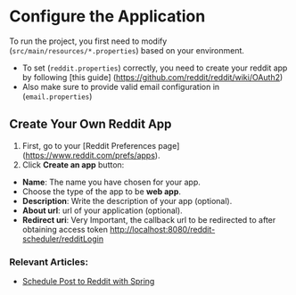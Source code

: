 
# Configure the Application
To run the project, you first need to modify (`src/main/resources/*.properties`) based on your environment.
- To set (`reddit.properties`) correctly, you need to create your reddit app by following [this guide] (https://github.com/reddit/reddit/wiki/OAuth2)
- Also make sure to provide valid email configuration in (`email.properties`)

## Create Your Own Reddit App
1. First, go to your [Reddit Preferences page] (https://www.reddit.com/prefs/apps).
2. Click **Create an app** button:
  - **Name**: The name you have chosen for your app.
  - Choose the type of the app to be **web app**.
  - **Description**: Write the description of your app (optional).
  - **About url**: url of your application (optional).
  - **Redirect uri**: Very Important, the callback url to be redirected to after obtaining access token [http://localhost:8080/reddit-scheduler/redditLogin](#)

### Relevant Articles:
- [Schedule Post to Reddit with Spring](http://www.baeldung.com/spring-schedule-posts-to-reddit)
